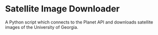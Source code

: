 # Satellite Image Downloader

A Python script which connects to the Planet API and downloads satellite images of the University of Georgia.
